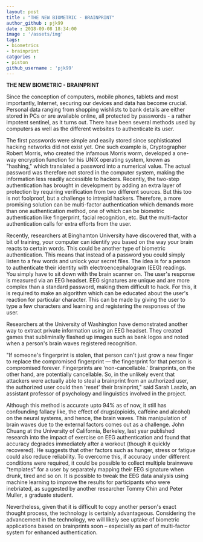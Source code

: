 ```yaml
---
layout: post
title : "THE NEW BIOMETRIC - BRAINPRINT"
author_github : pjk99
date : 2018-09-08 18:34:00
image : '/assets/img'
tags:
- biometrics
- brainprint
catgories : 
- piston
github_username : 'pjk99'
---
```


**THE NEW BIOMETRIC - BRAINPRINT**

Since the conception of computers, mobile phones, tablets and most
importantly, Internet, securing our devices and data has become crucial.
Personal data ranging from shopping wishlists to bank details are either stored in PCs or are available online, all protected by passwords - a rather impotent sentinel, as it turns out. There have been several methods used by computers as well as the different websites to authenticate its user.

The first passwords were simple and easily stored since sophisticated
hacking networks did not exist yet. One such example is, Cryptographer
Robert Morris, who created the infamous Morris worm, developed a one-way
encryption function for his UNIX operating system, known as &quot;hashing,&quot; which translated a password into a numerical value. The actual password was therefore not stored in the computer system, making the information less readily accessible to hackers. Recently, the two-step authentication has brought in development by adding an extra layer of protection by requiring verification from two different sources. But this too is not foolproof, but a challenge to intrepid hackers. Therefore, a more promising solution can be multi-factor authentication which demands more than one authentication method, one of which can be biometric authentication like fingerprint, facial recognition, etc. But the multi-factor authentication calls for extra efforts from the user.

Recently, researchers at Binghamton University have discovered
that, with a bit of training, your computer can identify you based on the way your brain reacts to certain words. This could be another type of biometric authentication. This means that instead of a password you could simply listen to a few words and unlock your secret files. The idea is for a person to authenticate their identity with electroencephalogram (EEG) readings. You simply have to sit down with the brain scanner on. The user&#39;s response is measured via an EEG headset. EEG signatures are unique and are more complex than a standard password, making them difficult to hack. For this, it is required to make an algorithm which can be educated about the user&#39;s reaction for particular character. This can be made by giving the user to type a few characters and learning and registering the responses of the user.

Researchers at the University of Washington have demonstrated another way
to extract private information using an EEG headset. They created games that subliminally flashed up images such as bank logos and noted when a person&#39;s brain waves registered recognition.

&quot;If someone&#39;s fingerprint is stolen, that person can&#39;t just grow a new finger to replace the compromised fingerprint — the fingerprint for that person is compromised forever. Fingerprints are &#39;non-cancellable.&#39; Brainprints, on the other hand, are potentially cancellable. So, in the unlikely event that attackers were actually able to steal a brainprint from an authorized user, the authorized user could then &#39;reset&#39; their brainprint,&quot; said Sarah Laszlo, an
assistant professor of psychology and linguistics involved in the project.

Although this method is accurate upto 94% as of now, it still has confounding fallacy like, the effect of drugs(opioids, caffeine and alcohol) on the neural systems, and hence, the brain waves. This manipulation of brain waves due to the external factors comes out as a challenge. John Chuang at the University of California, Berkeley, last year published research into the impact of exercise on EEG authentication and found that accuracy degrades immediately after a workout (though it quickly recovered). He suggests that other factors such as hunger, stress or fatigue could also reduce reliability. To overcome this, if accuracy under different conditions were required, it could be possible to collect multiple brainwave &quot;templates&quot; for a user by separately mapping their EEG signature when drunk, tired and so on. It is possible to tweak the EEG data analysis using machine learning to improve the results for
participants who were inebriated, as suggested by another researcher Tommy
Chin and Peter Muller, a graduate student.

Nevertheless, given that it is difficult to copy another person&#39;s exact
thought process, the technology is certainly advantageous. Considering the
advancement in the technology, we will likely see uptake of biometric
applications based on brainprints soon – especially as part of multi-factor
system for enhanced authentication.